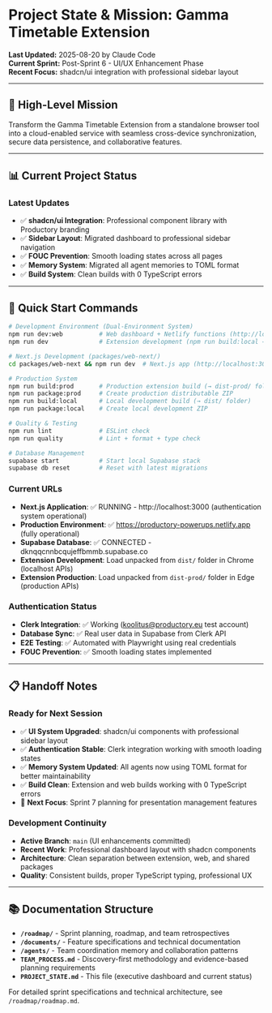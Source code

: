 # Project State & Mission: Gamma Timetable Extension

**Last Updated:** 2025-08-20 by Claude Code  
**Current Sprint:** Post-Sprint 6 - UI/UX Enhancement Phase  
**Recent Focus:** shadcn/ui integration with professional sidebar layout

---

## 🎯 High-Level Mission

Transform the Gamma Timetable Extension from a standalone browser tool into a cloud-enabled service with seamless cross-device synchronization, secure data persistence, and collaborative features.

---

## 📊 Current Project Status

### **Latest Updates**
- ✅ **shadcn/ui Integration**: Professional component library with Productory branding
- ✅ **Sidebar Layout**: Migrated dashboard to professional sidebar navigation  
- ✅ **FOUC Prevention**: Smooth loading states across all pages
- ✅ **Memory System**: Migrated all agent memories to TOML format
- ✅ **Build System**: Clean builds with 0 TypeScript errors

---

## 🚀 Quick Start Commands

```bash
# Development Environment (Dual-Environment System)
npm run dev:web          # Web dashboard + Netlify functions (http://localhost:3000)
npm run dev              # Extension development (npm run build:local → dist/ folder)

# Next.js Development (packages/web-next/)
cd packages/web-next && npm run dev  # Next.js app (http://localhost:3001)

# Production System
npm run build:prod       # Production extension build (→ dist-prod/ folder)
npm run package:prod     # Create production distributable ZIP
npm run build:local      # Local development build (→ dist/ folder)
npm run package:local    # Create local development ZIP

# Quality & Testing  
npm run lint             # ESLint check
npm run quality          # Lint + format + type check

# Database Management
supabase start           # Start local Supabase stack
supabase db reset        # Reset with latest migrations
```

### **Current URLs**
- **Next.js Application**: ✅ RUNNING - http://localhost:3000 (authentication system operational)
- **Production Environment**: ✅ https://productory-powerups.netlify.app (fully operational)
- **Supabase Database**: ✅ CONNECTED - dknqqcnnbcqujeffbmmb.supabase.co 
- **Extension Development**: Load unpacked from `dist/` folder in Chrome (localhost APIs)
- **Extension Production**: Load unpacked from `dist-prod/` folder in Edge (production APIs)

### **Authentication Status**
- **Clerk Integration**: ✅ Working (koolitus@productory.eu test account)
- **Database Sync**: ✅ Real user data in Supabase from Clerk API
- **E2E Testing**: ✅ Automated with Playwright using real credentials
- **FOUC Prevention**: ✅ Smooth loading states implemented

---

## 📋 Handoff Notes

### **Ready for Next Session**
- ✅ **UI System Upgraded**: shadcn/ui components with professional sidebar layout
- ✅ **Authentication Stable**: Clerk integration working with smooth loading states
- ✅ **Memory System Updated**: All agents now using TOML format for better maintainability
- ✅ **Build Clean**: Extension and web builds working with 0 TypeScript errors
- 🔄 **Next Focus**: Sprint 7 planning for presentation management features

### **Development Continuity**
- **Active Branch**: `main` (UI enhancements committed)
- **Recent Work**: Professional dashboard layout with shadcn components
- **Architecture**: Clean separation between extension, web, and shared packages
- **Quality**: Consistent builds, proper TypeScript typing, professional UX

---

## 📚 Documentation Structure

- **`/roadmap/`** - Sprint planning, roadmap, and team retrospectives
- **`/documents/`** - Feature specifications and technical documentation  
- **`/agents/`** - Team coordination memory and collaboration patterns
- **`TEAM_PROCESS.md`** - Discovery-first methodology and evidence-based planning requirements
- **`PROJECT_STATE.md`** - This file (executive dashboard and current status)

For detailed sprint specifications and technical architecture, see `/roadmap/roadmap.md`.